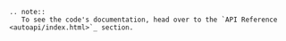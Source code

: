 
```{eval-rst}
.. note::
   To see the code's documentation, head over to the `API Reference <autoapi/index.html>`_ section.
```

```{note} Please also have a look at the [wordle.org](wordle) file, and linked [features](features.md)
```


```{include} ../../README.md
```
